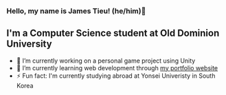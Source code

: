 ### Hello, my name is James Tieu! (he/him)👋

## I'm a Computer Science student at Old Dominion University

- 🔭 I’m currently working on a personal game project using Unity
- 🌱 I’m currently learning web development through [my portfolio website](https://thiinh.github.io/portfolio/)
- ⚡ Fun fact: I'm currently studying abroad at Yonsei Univeristy in South Korea
